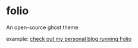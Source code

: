 # folio
An open-source ghost theme

example: [check out my personal blog running Folio](https://walkerfrederick.com)
